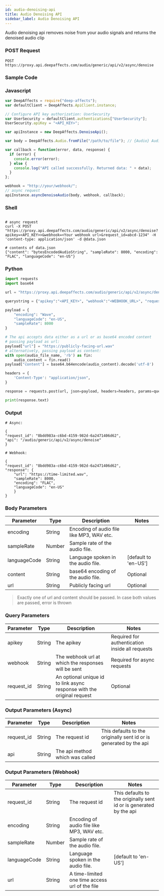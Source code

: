 ```yaml
---
id: audio-denoising-api
title: Audio Denoising API
sidebar_label: Audio Denoising API
---
```


Audio denoising api removes noise from your audio signals and returns the denoised audio clip

### POST Request

`POST https://proxy.api.deepaffects.com/audio/generic/api/v2/async/denoise`

### Sample Code

### Javascript

```javascript
var DeepAffects = require("deep-affects");
var defaultClient = DeepAffects.ApiClient.instance;

// Configure API key authorization: UserSecurity
var UserSecurity = defaultClient.authentications["UserSecurity"];
UserSecurity.apiKey = "<API_KEY>";

var apiInstance = new DeepAffects.DenoiseApi();

var body = DeepAffects.Audio.fromFile("/path/to/file"); // {Audio} Audio object

var callback = function(error, data, response) {
  if (error) {
    console.error(error);
  } else {
    console.log("API called successfully. Returned data: " + data);
  }
};

webhook = "http://your/webhook/";
// async request
apiInstance.asyncDenoiseAudio(body, webhook, callback);
```

### Shell

```shell

# async request
curl -X POST "https://proxy.api.deepaffects.com/audio/generic/api/v2/async/denoise?apikey=<API_KEY>>&webhook=<Your webhook url>&request_id=abcd-1234" -H 'content-type: application/json' -d @data.json

# contents of data.json
{"content": "bytesEncodedAudioString", "sampleRate": 8000, "encoding": "FLAC", "languageCode": "en-US"}
```

### Python

```python
import requests
import base64

url = "https://proxy.api.deepaffects.com/audio/generic/api/v2/async/denoise"

querystring = {"apikey":"<API_KEY>", "webhook":"<WEBHOOK_URL>", "request_id":"<OPTIONAL_REQUEST_ID>"}

payload = {
    "encoding": "Wave",
    "languageCode": "en-US",
    "sampleRate": 8000
}

# The api accepts data either as a url or as base64 encoded content
# passing payload as url:
payload["url"] = "https://publicly-facing-url.wav"
# alternatively, passing payload as content:
with open(audio_file_name, 'rb') as fin:
    audio_content = fin.read()
payload["content"] = base64.b64encode(audio_content).decode('utf-8')

headers = {
    'Content-Type': "application/json",
}

response = requests.post(url, json=payload, headers=headers, params=querystring)

print(response.text)
```

### Output

```shell
# Async:

{
"request_id": "8bdd983a-c6bd-4159-982d-6a2471406d62",
"api": "/audio/generic/api/v2/async/denoise"
}

# Webhook:

{
"request_id": "8bdd983a-c6bd-4159-982d-6a2471406d62",
"response": {
    "url": "https://time-limited.wav",
    "sampleRate": 8000,
    "encoding": "FLAC",
    "languageCode": "en-US"
    }
}
```

### Body Parameters

| Parameter    | Type   | Description                               | Notes                        |
| ------------ | ------ | ----------------------------------------- | ---------------------------- |
| encoding     | String | Encoding of audio file like MP3, WAV etc. |                              |
| sampleRate   | Number | Sample rate of the audio file.            |                              |
| languageCode | String | Language spoken in the audio file.        | [default to &#39;en-US&#39;] |
| content      | String | base64 encoding of the audio file.                       | Optional                     |
| url          | String | Publicly facing url                                      | Optional                     |

> Exactly one of url and content should be passed. In case both values are passed, error is thrown


### Query Parameters

| Parameter  | Type   | Description                                                            | Notes                                           |
| ---------- | ------ | ---------------------------------------------------------------------- | ----------------------------------------------- |
| apikey    | String | The apikey                                                             | Required for authentication inside all requests |
| webhook    | String | The webhook url at which the responses will be sent                    | Required for async requests                     |
| request_id | String | An optional unique id to link async response with the original request | Optional                                        |

### Output Parameters (Async)

| Parameter  | Type   | Description                     | Notes                                                              |
| ---------- | ------ | ------------------------------- | ------------------------------------------------------------------ |
| request_id | String | The request id                  | This defaults to the originally sent id or is generated by the api |
| api        | String | The api method which was called |                                                                    |

### Output Parameters (Webhook)

| Parameter    | Type   | Description                               | Notes                                                              |
| ------------ | ------ | ----------------------------------------- | ------------------------------------------------------------------ |
| request_id   | String | The request id                            | This defaults to the originally sent id or is generated by the api |
| encoding     | String | Encoding of audio file like MP3, WAV etc. |                                                                    |
| sampleRate   | Number | Sample rate of the audio file.            |                                                                    |
| languageCode | String | Language spoken in the audio file.        | [default to &#39;en-US&#39;]                                       |
| url      | String | A time-limited one time access url of the file |                                                   |
